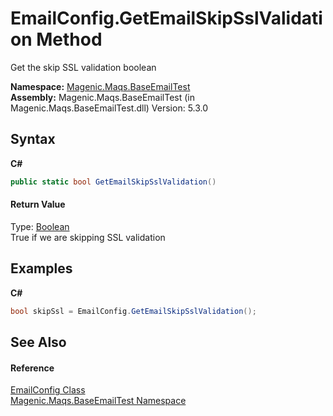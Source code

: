 # EmailConfig.GetEmailSkipSslValidation Method 
 

Get the skip SSL validation boolean

**Namespace:**&nbsp;<a href="MAQS_5/Email_AUTOGENERATED/Magenic-Maqs-BaseEmailTest_Namespace">Magenic.Maqs.BaseEmailTest</a><br />**Assembly:**&nbsp;Magenic.Maqs.BaseEmailTest (in Magenic.Maqs.BaseEmailTest.dll) Version: 5.3.0

## Syntax

**C#**<br />
``` C#
public static bool GetEmailSkipSslValidation()
```


#### Return Value
Type: <a href="http://msdn2.microsoft.com/en-us/library/a28wyd50" target="_blank">Boolean</a><br />True if we are skipping SSL validation

## Examples

**C#**<br />
``` C#
bool skipSsl = EmailConfig.GetEmailSkipSslValidation();
```


## See Also


#### Reference
<a href="MAQS_5/Email_AUTOGENERATED/EmailConfig_Class">EmailConfig Class</a><br /><a href="MAQS_5/Email_AUTOGENERATED/Magenic-Maqs-BaseEmailTest_Namespace">Magenic.Maqs.BaseEmailTest Namespace</a><br />